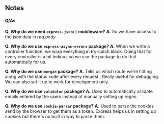## Notes

#### Q/As

**Q. Why do we need `express.json()` middleware?**
**A.** So we have access to the json data in _req.body_

**Q. Why do we use `express-async-errors` package?**
**A.** When we write a controller function, we wrap everything in try-catch block. Doing that for every controller is a bit tedious so we use the package to do that automatically for us.

**Q. Why do we use `morgan` package?**
**A.** Tells us which route we're hitting along with the status code after every request.. Really useful for debugging. We can also set it up to work for development only.

**Q. Why do we use `validator` package?**
**A.** Used to automatically validate emails entered by the users instead of manually setting up regex.

**Q. Why do we use `cookie-parser` package?**
**A.** Used to parse the cookies send by the browser to get them as a token. Express helps us in setting up cookies but there's no built in way to parse them.
